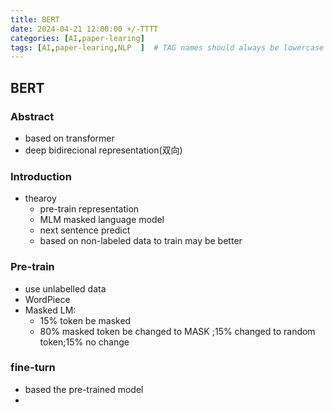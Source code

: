 ```yaml
---
title: BERT
date: 2024-04-21 12:00:00 +/-TTTT
categories: [AI,paper-learing]
tags: [AI,paper-learing,NLP  ]  # TAG names should always be lowercase
---
```


## BERT
### Abstract
* based on transformer
* deep bidirecional representation(双向)

### Introduction
* thearoy
  * pre-train representation
  * MLM masked language model
  * next sentence predict
  * based on non-labeled data to train may be better


### Pre-train
* use unlabelled data
* WordPiece 
* Masked LM:
  * 15% token be masked
  * 80% masked token be changed to MASK ;15% changed to random token;15% no change



### fine-turn
* based the pre-trained model
* 